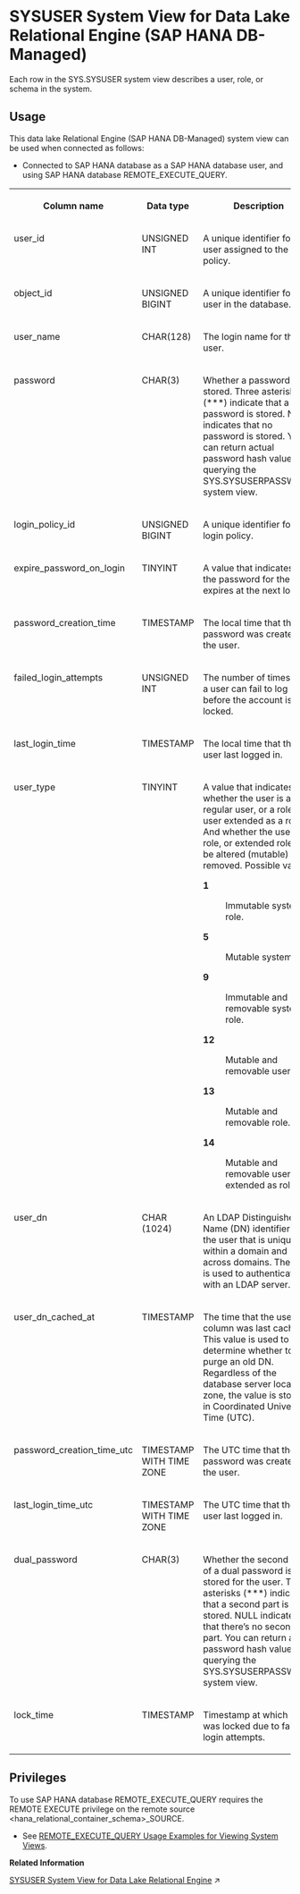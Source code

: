<!-- loio191fd8e1a9594171a03df906f59e0a4f -->

# SYSUSER System View for Data Lake Relational Engine \(SAP HANA DB-Managed\)

Each row in the SYS.SYSUSER system view describes a user, role, or schema in the system.



## Usage

This data lake Relational Engine \(SAP HANA DB-Managed\) system view can be used when connected as follows:

-   Connected to SAP HANA database as a SAP HANA database user, and using SAP HANA database REMOTE\_EXECUTE\_QUERY.





<table>
<tr>
<th valign="top">

Column name

</th>
<th valign="top">

Data type

</th>
<th valign="top">

Description

</th>
</tr>
<tr>
<td valign="top">

user\_id

</td>
<td valign="top">

UNSIGNED INT

</td>
<td valign="top">

A unique identifier for the user assigned to the login policy.

</td>
</tr>
<tr>
<td valign="top">

object\_id

</td>
<td valign="top">

UNSIGNED BIGINT

</td>
<td valign="top">

A unique identifier for the user in the database.

</td>
</tr>
<tr>
<td valign="top">

user\_name

</td>
<td valign="top">

CHAR\(128\)

</td>
<td valign="top">

The login name for the user.

</td>
</tr>
<tr>
<td valign="top">

password

</td>
<td valign="top">

CHAR\(3\)

</td>
<td valign="top">

Whether a password is stored. Three asterisks \(\*\*\*\) indicate that a password is stored. NULL indicates that no password is stored. You can return actual password hash values by querying the SYS.SYSUSERPASSWORD system view.

</td>
</tr>
<tr>
<td valign="top">

login\_policy\_id

</td>
<td valign="top">

UNSIGNED BIGINT

</td>
<td valign="top">

A unique identifier for the login policy.

</td>
</tr>
<tr>
<td valign="top">

expire\_password\_on\_login

</td>
<td valign="top">

TINYINT

</td>
<td valign="top">

A value that indicates if the password for the user expires at the next login.

</td>
</tr>
<tr>
<td valign="top">

password\_creation\_time

</td>
<td valign="top">

TIMESTAMP

</td>
<td valign="top">

The local time that the password was created for the user.

</td>
</tr>
<tr>
<td valign="top">

failed\_login\_attempts

</td>
<td valign="top">

UNSIGNED INT

</td>
<td valign="top">

The number of times that a user can fail to log in before the account is locked.

</td>
</tr>
<tr>
<td valign="top">

last\_login\_time

</td>
<td valign="top">

TIMESTAMP

</td>
<td valign="top">

The local time that the user last logged in.

</td>
</tr>
<tr>
<td valign="top">

user\_type

</td>
<td valign="top">

TINYINT

</td>
<td valign="top">

A value that indicates whether the user is a regular user, or a role, or a user extended as a role. And whether the user, role, or extended role can be altered \(mutable\) or removed. Possible values:


<dl>
<dt><b>

1

</b></dt>
<dd>

Immutable system role.



</dd><dt><b>

5

</b></dt>
<dd>

Mutable system role



</dd><dt><b>

9

</b></dt>
<dd>

Immutable and removable system role.



</dd><dt><b>

12

</b></dt>
<dd>

Mutable and removable user.



</dd><dt><b>

13

</b></dt>
<dd>

Mutable and removable role.



</dd><dt><b>

14

</b></dt>
<dd>

Mutable and removable user extended as role.



</dd>
</dl>



</td>
</tr>
<tr>
<td valign="top">

user\_dn

</td>
<td valign="top">

CHAR \(1024\)

</td>
<td valign="top">

An LDAP Distinguished Name \(DN\) identifier for the user that is unique within a domain and across domains. The DN is used to authenticate with an LDAP server.

</td>
</tr>
<tr>
<td valign="top">

user\_dn\_cached\_at

</td>
<td valign="top">

TIMESTAMP

</td>
<td valign="top">

The time that the user\_dn column was last cached. This value is used to determine whether to purge an old DN. Regardless of the database server local time zone, the value is stored in Coordinated Universal Time \(UTC\).

</td>
</tr>
<tr>
<td valign="top">

password\_creation\_time\_utc

</td>
<td valign="top">

TIMESTAMP WITH TIME ZONE

</td>
<td valign="top">

The UTC time that the password was created for the user.

</td>
</tr>
<tr>
<td valign="top">

last\_login\_time\_utc

</td>
<td valign="top">

TIMESTAMP WITH TIME ZONE

</td>
<td valign="top">

The UTC time that the user last logged in.

</td>
</tr>
<tr>
<td valign="top">

dual\_password

</td>
<td valign="top">

CHAR\(3\)

</td>
<td valign="top">

Whether the second part of a dual password is stored for the user. Three asterisks \(\*\*\*\) indicate that a second part is stored. NULL indicates that there’s no second part. You can return actual password hash values by querying the SYS.SYSUSERPASSWORD system view.

</td>
</tr>
<tr>
<td valign="top">

lock\_time

</td>
<td valign="top">

TIMESTAMP

</td>
<td valign="top">

Timestamp at which user was locked due to failed login attempts.

</td>
</tr>
</table>



<a name="loio191fd8e1a9594171a03df906f59e0a4f__section_gj1_wy1_4yb"/>

## Privileges

To use SAP HANA database REMOTE\_EXECUTE\_QUERY requires the REMOTE EXECUTE privilege on the remote source <hana\_relational\_container\_schema\>\_SOURCE.

-   See [REMOTE\_EXECUTE\_QUERY Usage Examples for Viewing System Views](https://help.sap.com/docs/SAP_HANA_DATA_LAKE/a898e08b84f21015969fa437e89860c8/ada51c0074354a5f99b60c14cffb653c.html).

**Related Information**  


[SYSUSER System View for Data Lake Relational Engine](https://help.sap.com/viewer/19b3964099384f178ad08f2d348232a9/2024_1_QRC/en-US/3beae8f36c5f1014934e95d440287134.html "Each row in the SYS.SYSUSER system view describes a user, role, or schema in the system.") :arrow_upper_right:

